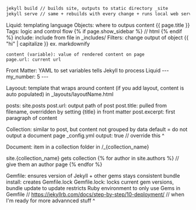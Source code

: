 ```bash
jekyll build // builds site, outputs to static directory _site
jekyll serve // same + rebuilds with every change + runs local web server
```

Liquid: templating language
    Objects: where to outpus content
        {{ page.title }}
    Tags: logic and control flow
        {% if page.show_sidebar %}
            // html
        {% endif %}
        include: include from file in _includes/
    Filters: change output of object
        {{ "hi" | capitalize }}
        ex. markdownify

    content (variable): value of rendered content on page 
    page.url: current url

Front Matter: YAML to set variables
    tells Jekyll to process Liquid
    ---
    my_number: 5
    ---

Layoout: template that wraps around content (if you add layout, content is auto populated)
    in _layouts/layoutName.html

posts: site.posts
    post.url: output path of post
    post.title: pulled from filename, overridden by setting {title} in front matter
    post.excerpt: first paragraph of content

Collection: similar to post, but content not grouped by data
    default = do not output a document page
        _config.yml
            output: true // override this ^

Document: item in a collection
    folder in /_{collection_name}

site.{collection_name} gets collection
    {% for author in site.authors %}
    // give them an author page
    {% endfor %}    

Gemfile: ensures version of Jekyll + other gems stays consistent
    bundle install: creates Gemfile.lock
Gemfile.lock: locks current gem versions, bundle update to update
    restricts Ruby environment to only use Gems in Gemfile
    // https://jekyllrb.com/docs/step-by-step/10-deployment/
    // when I'm ready for more advannced stuff ^






